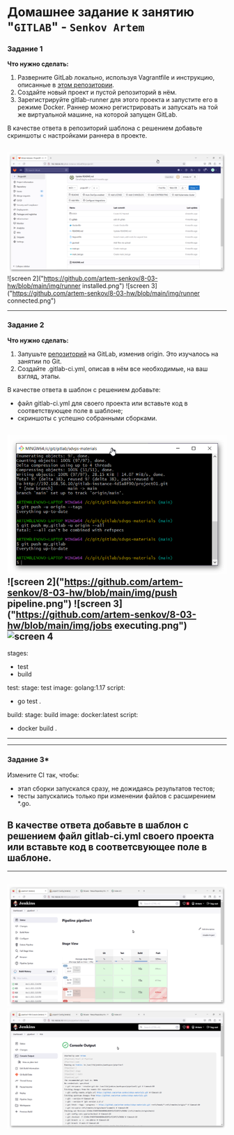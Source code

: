 # Домашнее задание к занятию "`GITLAB`" - `Senkov Artem`

### Задание 1

**Что нужно сделать:**

1. Разверните GitLab локально, используя Vagrantfile и инструкцию, описанные в [этом репозитории](https://github.com/netology-code/sdvps-materials/tree/main/gitlab).   
2. Создайте новый проект и пустой репозиторий в нём.
3. Зарегистрируйте gitlab-runner для этого проекта и запустите его в режиме Docker. Раннер можно регистрировать и запускать на той же виртуальной машине, на которой запущен GitLab.

В качестве ответа в репозиторий шаблона с решением добавьте скриншоты с настройками раннера в проекте.
```
```

![screen 1](https://github.com/artem-senkov/8-03-hw/blob/main/img/project1.png)
![screen 2]("https://github.com/artem-senkov/8-03-hw/blob/main/img/runner installed.png")
![screen 3]("https://github.com/artem-senkov/8-03-hw/blob/main/img/runner connected.png")

---

### Задание 2

**Что нужно сделать:**

1. Запушьте [репозиторий](https://github.com/netology-code/sdvps-materials/tree/main/gitlab) на GitLab, изменив origin. Это изучалось на занятии по Git.
2. Создайте .gitlab-ci.yml, описав в нём все необходимые, на ваш взгляд, этапы.

В качестве ответа в шаблон с решением добавьте: 
   
 * файл gitlab-ci.yml для своего проекта или вставьте код в соответствующее поле в шаблоне; 
 * скриншоты с успешно собранными сборками.

![screen 1](https://github.com/artem-senkov/8-03-hw/blob/main/img/gitpush.png)
![screen 2]("https://github.com/artem-senkov/8-03-hw/blob/main/img/push pipeline.png")
![screen 3]("https://github.com/artem-senkov/8-03-hw/blob/main/img/jobs executing.png")
![screen 4]("https://github.com/artem-senkov/8-03-hw/blob/main/img/jobsresult.png")
---
stages:
  - test
  - build

test:
  stage: test
  image: golang:1.17
  script:
   - go test .

build:
  stage: build
  image: docker:latest
  script:
   - docker build .
---
---

### Задание 3*

Измените CI так, чтобы:

 - этап сборки запускался сразу, не дожидаясь результатов тестов;
 - тесты запускались только при изменении файлов с расширением *.go.

В качестве ответа добавьте в шаблон с решением файл gitlab-ci.yml своего проекта или вставьте код в соответсвующее поле в шаблоне.
---

---
![screen 1](https://github.com/artem-senkov/8-03-hw/blob/main/img/stageview.png)
![screen 2](https://github.com/artem-senkov/8-03-hw/blob/main/img/3consoleoutput.png)
---
